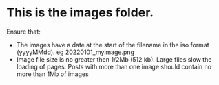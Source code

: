# This is the images folder.

Ensure that: 

- The images have a date at the start of the filename in the iso format (yyyyMMdd). eg 20220101_myimage.png
- Image file size is no greater then 1/2Mb (512 kb).  Large files slow the loading of pages.  Posts with more than one image should contain no more than 1Mb of images